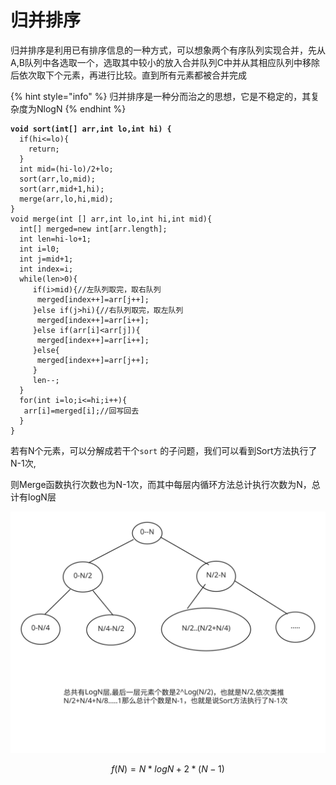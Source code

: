 # 归并排序

归并排序是利用已有排序信息的一种方式，可以想象两个有序队列实现合并，先从A,B队列中各选取一个，选取其中较小的放入合并队列C中并从其相应队列中移除后依次取下个元素，再进行比较。直到所有元素都被合并完成

{% hint style="info" %}
归并排序是一种分而治之的思想，它是不稳定的，其复杂度为NlogN
{% endhint %}

<pre class="language-java"><code class="lang-java"><strong>void sort(int[] arr,int lo,int hi) {
</strong>  if(hi&#x3C;=lo){
    return;
  }
  int mid=(hi-lo)/2+lo;
  sort(arr,lo,mid);
  sort(arr,mid+1,hi);
  merge(arr,lo,hi,mid);
}
void merge(int [] arr,int lo,int hi,int mid){
  int[] merged=new int[arr.length];
  int len=hi-lo+1;
  int i=l0;
  int j=mid+1;
  int index=i;
  while(len>0){
     if(i>mid){//左队列取完，取右队列
      merged[index++]=arr[j++];
     }else if(j>hi){//右队列取完，取左队列
      merged[index++]=arr[i++];
     }else if(arr[i]&#x3C;arr[j]){
      merged[index++]=arr[i++];
     }else{
      merged[index++]=arr[j++];
     }
     len--;
  }
  for(int i=lo;i&#x3C;=hi;i++){
   arr[i]=merged[i];//回写回去
  }
}
</code></pre>

若有N个元素，可以分解成若干个`sort` 的子问题，我们可以看到Sort方法执行了N-1次,

则Merge函数执行次数也为N-1次，而其中每层内循环方法总计执行次数为N，总计有logN层

<img src="../.gitbook/assets/file.excalidraw.svg" alt="" class="gitbook-drawing">

$$
f(N) = N*logN+2*(N-1)
$$
